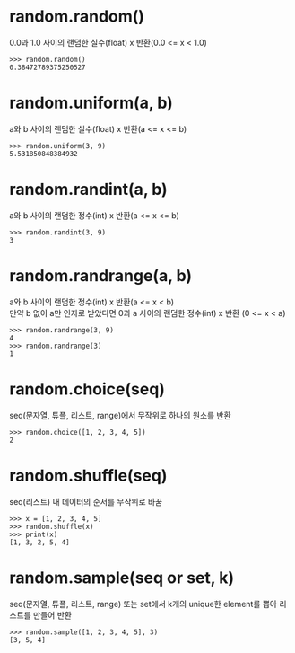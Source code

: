 # random.random()
0.0과 1.0 사이의 랜덤한 실수(float) x 반환(0.0 <= x < 1.0)

```
>>> random.random()
0.38472789375250527
```

# random.uniform(a, b)
a와 b 사이의 랜덤한 실수(float) x 반환(a <= x <= b)

```
>>> random.uniform(3, 9)
5.531850848384932
```

# random.randint(a, b)
a와 b 사이의 랜덤한 정수(int) x 반환(a <= x <= b)

```
>>> random.randint(3, 9)
3
```

# random.randrange(a, b)
a와 b 사이의 랜덤한 정수(int) x 반환(a <= x < b)  
만약 b 없이 a만 인자로 받았다면 0과 a 사이의 랜덤한 정수(int) x 반환 (0 <= x < a)

```
>>> random.randrange(3, 9)
4
>>> random.randrange(3)
1
```

# random.choice(seq)
seq(문자열, 튜플, 리스트, range)에서 무작위로 하나의 원소를 반환

```
>>> random.choice([1, 2, 3, 4, 5])
2
```

# random.shuffle(seq)
seq(리스트) 내 데이터의 순서를 무작위로 바꿈

```
>>> x = [1, 2, 3, 4, 5]
>>> random.shuffle(x)
>>> print(x)
[1, 3, 2, 5, 4]
```

# random.sample(seq or set, k)
seq(문자열, 튜플, 리스트, range) 또는 set에서 k개의 unique한 element를 뽑아 리스트를 만들어 반환

```
>>> random.sample([1, 2, 3, 4, 5], 3)
[3, 5, 4]
```
